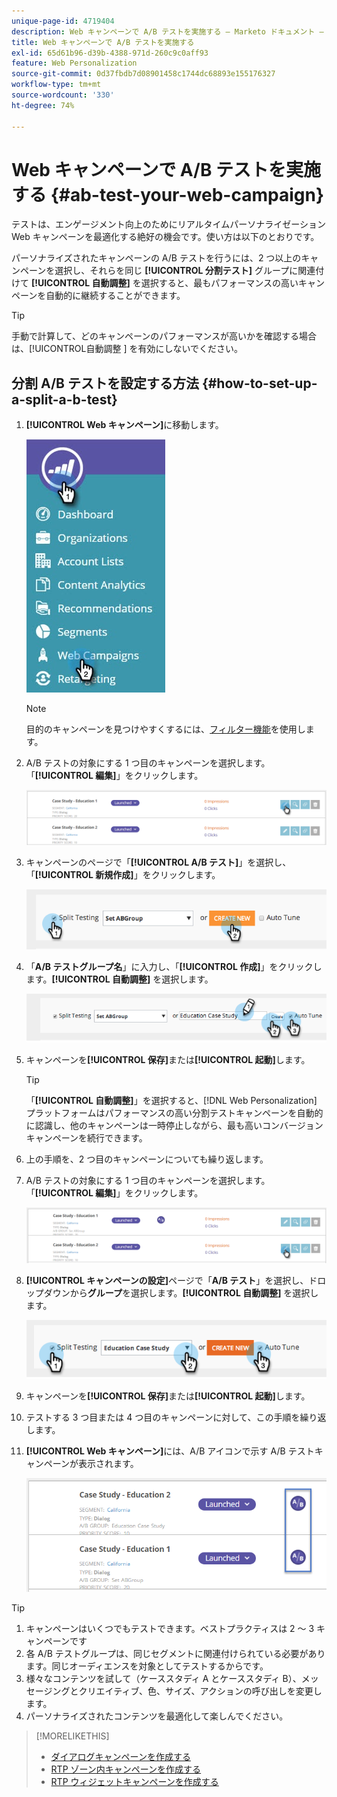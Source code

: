 ```yaml
---
unique-page-id: 4719404
description: Web キャンペーンで A/B テストを実施する — Marketo ドキュメント — 製品ドキュメント
title: Web キャンペーンで A/B テストを実施する
exl-id: 65d61b96-d39b-4388-971d-260c9c0aff93
feature: Web Personalization
source-git-commit: 0d37fbdb7d08901458c1744dc68893e155176327
workflow-type: tm+mt
source-wordcount: '330'
ht-degree: 74%

---
```


# Web キャンペーンで A/B テストを実施する {#ab-test-your-web-campaign}

テストは、エンゲージメント向上のためにリアルタイムパーソナライゼーション Web キャンペーンを最適化する絶好の機会です。使い方は以下のとおりです。

パーソナライズされたキャンペーンの A/B テストを行うには、2 つ以上のキャンペーンを選択し、それらを同じ **[!UICONTROL 分割テスト]** グループに関連付けて **[!UICONTROL 自動調整]** を選択すると、最もパフォーマンスの高いキャンペーンを自動的に継続することができます。

>[!TIP]
>
>手動で計算して、どのキャンペーンのパフォーマンスが高いかを確認する場合は、[!UICONTROL &#x200B; 自動調整 &#x200B;] を有効にしないでください。

## 分割 A/B テストを設定する方法 {#how-to-set-up-a-split-a-b-test}

1. **[!UICONTROL Web キャンペーン]**&#x200B;に移動します。

   ![](assets/web-campaigns-hand-2.jpg)

   >[!NOTE]
   >
   >目的のキャンペーンを見つけやすくするには、[フィルター機能](/help/marketo/product-docs/web-personalization/working-with-web-campaigns/filter-web-campaigns.md)を使用します。

1. A/B テストの対象にする 1 つ目のキャンペーンを選択します。「**[!UICONTROL 編集]**」をクリックします。

   ![](assets/image2016-11-4-13-3a46-3a37.png)

1. キャンペーンのページで「**[!UICONTROL A/B テスト]**」を選択し、「**[!UICONTROL 新規作成]**」をクリックします。

   ![](assets/image2014-11-26-16-3a47-3a18.png)

1. 「**A/B テストグループ名**」に入力し、「**[!UICONTROL 作成]**」をクリックします。**[!UICONTROL 自動調整]** を選択します。

   ![](assets/image2014-11-26-16-3a52-3a24.png)

1. キャンペーンを&#x200B;**[!UICONTROL 保存]**&#x200B;または&#x200B;**[!UICONTROL 起動]**&#x200B;します。

   >[!TIP]
   >
   >「**[!UICONTROL 自動調整]**」を選択すると、[!DNL Web Personalization] プラットフォームはパフォーマンスの高い分割テストキャンペーンを自動的に認識し、他のキャンペーンは一時停止しながら、最も高いコンバージョンキャンペーンを続行できます。

1. 上の手順を、2 つ目のキャンペーンについても繰り返します。

1. A/B テストの対象にする 1 つ目のキャンペーンを選択します。「**[!UICONTROL 編集]**」をクリックします。

   ![](assets/image2016-11-4-13-3a51-3a39.png)

1. **[!UICONTROL キャンペーンの設定]**&#x200B;ページで「**A/B テスト**」を選択し、ドロップダウンから&#x200B;**グループ**&#x200B;を選択します。**[!UICONTROL 自動調整]** を選択します。

   ![](assets/image2014-11-26-17-3a2-3a17.png)

1. キャンペーンを&#x200B;**[!UICONTROL 保存]**&#x200B;または&#x200B;**[!UICONTROL 起動]**&#x200B;します。

1. テストする 3 つ目または 4 つ目のキャンペーンに対して、この手順を繰り返します。

1. **[!UICONTROL Web キャンペーン]**&#x200B;には、A/B アイコンで示す A/B テストキャンペーンが表示されます。

   ![](assets/image2016-11-4-13-3a55-3a5.png)

>[!TIP]
>
>1. キャンペーンはいくつでもテストできます。ベストプラクティスは 2 ～ 3 キャンペーンです
>1. 各 A/B テストグループは、同じセグメントに関連付けられている必要があります。同じオーディエンスを対象としてテストするからです。
>1. 様々なコンテンツを試して（ケーススタディ A とケーススタディ B）、メッセージングとクリエイティブ、色、サイズ、アクションの呼び出しを変更します。
>1. パーソナライズされたコンテンツを最適化して楽しんでください。

>[!MORELIKETHIS]
>
>* [ダイアログキャンペーンを作成する](/help/marketo/product-docs/web-personalization/working-with-web-campaigns/create-a-new-dialog-web-campaign.md)
>* [RTP ゾーン内キャンペーンを作成する](/help/marketo/product-docs/web-personalization/working-with-web-campaigns/create-a-new-in-zone-web-campaign.md)
>* [RTP ウィジェットキャンペーンを作成する](/help/marketo/product-docs/web-personalization/working-with-web-campaigns/create-a-new-widget-web-campaign.md)
